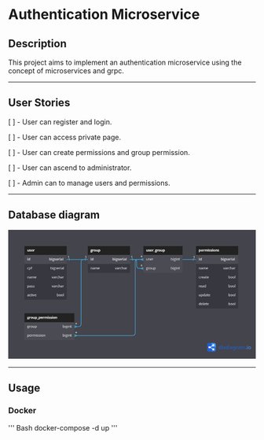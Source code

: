 # Authentication Microservice

## Description

This project aims to implement an authentication microservice using the concept of microservices and grpc.

---

## User Stories

[ ] - User can register and login.

[ ] - User can access private page.

[ ] - User can create permissions and group permission.

[ ] - User can ascend to administrator.

[ ] - Admin can to manage users and permissions.

---

## Database diagram

![Diagram](img/Auth_user.png "Diagram")

---

## Usage

### Docker

''' Bash
docker-compose -d up
'''
